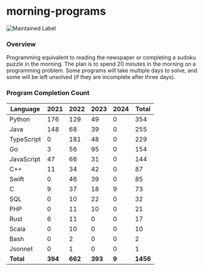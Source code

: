 # morning-programs

![Maintained Label](https://img.shields.io/badge/Maintained-Yes-brightgreen?style=for-the-badge)

### Overview

Programming equivalent to reading the newspaper or completing a sudoku puzzle in the morning.  The plan is to spend 20 
minutes in the morning on a programming problem.  Some programs will take multiple days to solve, and some will be left 
unsolved (if they are incomplete after three days).

### Program Completion Count

| Language   | 2021    | 2022    | 2023    | 2024  | Total    |
|------------|---------|---------|---------|-------|----------|
| Python     | 176     | 129     | 49      | 0     | 354      |
| Java       | 148     | 68      | 39      | 0     | 255      |
| TypeScript | 0       | 181     | 48      | 0     | 229      |
| Go         | 3       | 56      | 95      | 0     | 154      |
| JavaScript | 47      | 66      | 31      | 0     | 144      |
| C++        | 11      | 34      | 42      | 0     | 87       |
| Swift      | 0       | 46      | 39      | 0     | 85       |
| C          | 9       | 37      | 18      | 9     | 73       |
| SQL        | 0       | 10      | 22      | 0     | 32       |
| PHP        | 0       | 11      | 10      | 0     | 21       |
| Rust       | 6       | 11      | 0       | 0     | 17       |
| Scala      | 0       | 10      | 0       | 0     | 10       |
| Bash       | 0       | 2       | 0       | 0     | 2        |
| Jsonnet    | 0       | 1       | 0       | 0     | 1        |
| **Total**  | **394** | **662** | **393** | **9** | **1456** |
